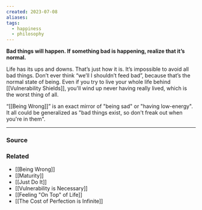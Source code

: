 ```yaml
---
created: 2023-07-08
aliases: 
tags:
  - happiness
  - philosophy
---
```

**Bad things will happen. If something bad is happening, realize that it’s normal.**

Life has its ups and downs. That’s just how it is. It’s impossible to avoid all bad things. Don’t ever think “we’ll I shouldn’t feed bad”, because that’s the normal state of being. Even if you try to live your whole life behind [[Vulnerability Shields]], you'll wind up never having really lived, which is the worst thing of all.

“[[Being Wrong]]” is an exact mirror of "being sad" or "having low-energy". It all could be generalized as "bad things exist, so don't freak out when you're in them".

---

### Source

### Related
- [[Being Wrong]]
- [[Maturity]]
- [[Just Do It]] 
- [[Vulnerability is Necessary]]
- [[Feeling "On Top" of Life]]
- [[The Cost of Perfection is Infinite]]